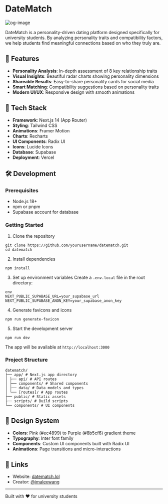 # DateMatch

![og-image](https://github.com/user-attachments/assets/3e23eb4f-50b4-4995-ac61-102e6492ff18)

DateMatch is a personality-driven dating platform designed specifically for university students. By analyzing personality traits and compatibility factors, we help students find meaningful connections based on who they truly are.

## 🌟 Features

- **Personality Analysis**: In-depth assessment of 8 key relationship traits
- **Visual Insights**: Beautiful radar charts showing personality dimensions
- **Shareable Results**: Easy-to-share personality cards for social media
- **Smart Matching**: Compatibility suggestions based on personality traits
- **Modern UI/UX**: Responsive design with smooth animations

## 🚀 Tech Stack

- **Framework**: Next.js 14 (App Router)
- **Styling**: Tailwind CSS
- **Animations**: Framer Motion
- **Charts**: Recharts
- **UI Components**: Radix UI
- **Icons**: Lucide Icons
- **Database**: Supabase
- **Deployment**: Vercel

## 🛠️ Development

### Prerequisites

- Node.js 18+ 
- npm or pnpm
- Supabase account for database

### Getting Started

1. Clone the repository
```
git clone https://github.com/yourusername/datematch.git
cd datematch
```

2. Install dependencies
```
npm install
```

3. Set up environment variables
Create a `.env.local` file in the root directory:
```
env
NEXT_PUBLIC_SUPABASE_URL=your_supabase_url
NEXT_PUBLIC_SUPABASE_ANON_KEY=your_supabase_anon_key
```

4. Generate favicons and icons
```
npm run generate-favicon
```

5. Start the development server
```
npm run dev
```

The app will be available at `http://localhost:3000`

### Project Structure
```
datematch/
├── app/ # Next.js app directory
│ ├── api/ # API routes
│ ├── components/ # Shared components
│ ├── data/ # Data models and types
│ └── [routes]/ # App routes
├── public/ # Static assets
├── scripts/ # Build scripts
└── components/ # UI components
```


## 🎨 Design System

- **Colors**: Pink (#ec4899) to Purple (#8b5cf6) gradient theme
- **Typography**: Inter font family
- **Components**: Custom UI components built with Radix UI
- **Animations**: Page transitions and micro-interactions

## 🔗 Links

- Website: [datematch.lol](https://datematch.lol)
- Creator: [@imalexwang](https://twitter.com/imalexwang)

---

Built with ❤️ for university students
